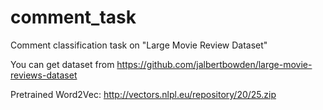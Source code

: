 # comment_task
Comment classification task on "Large Movie Review Dataset"

You can get dataset from https://github.com/jalbertbowden/large-movie-reviews-dataset

Pretrained Word2Vec: http://vectors.nlpl.eu/repository/20/25.zip

